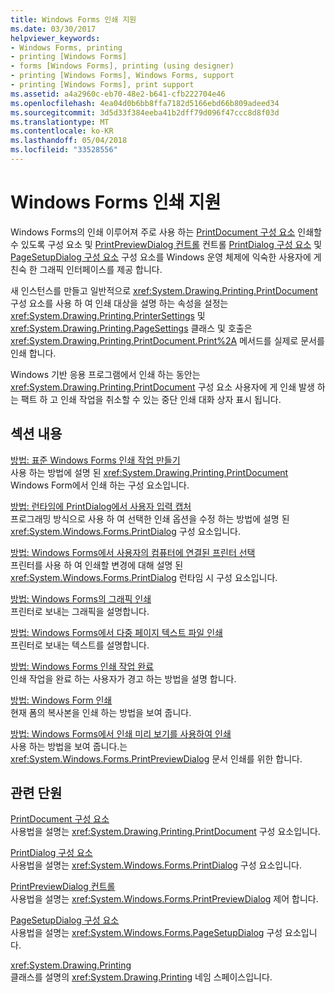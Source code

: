 ```yaml
---
title: Windows Forms 인쇄 지원
ms.date: 03/30/2017
helpviewer_keywords:
- Windows Forms, printing
- printing [Windows Forms]
- forms [Windows Forms], printing (using designer)
- printing [Windows Forms], Windows Forms, support
- printing [Windows Forms], print support
ms.assetid: a4a2960c-eb70-48e2-b641-cfb222704e46
ms.openlocfilehash: 4ea04d0b6bb8ffa7182d5166ebd66b809adeed34
ms.sourcegitcommit: 3d5d33f384eeba41b2dff79d096f47ccc8d8f03d
ms.translationtype: MT
ms.contentlocale: ko-KR
ms.lasthandoff: 05/04/2018
ms.locfileid: "33528556"
---
```

# <a name="windows-forms-print-support"></a>Windows Forms 인쇄 지원
Windows Forms의 인쇄 이루어져 주로 사용 하는 [PrintDocument 구성 요소](../../../../docs/framework/winforms/controls/printdocument-component-windows-forms.md) 인쇄할 수 있도록 구성 요소 및 [PrintPreviewDialog 컨트롤](../../../../docs/framework/winforms/controls/printpreviewdialog-control-windows-forms.md) 컨트롤 [PrintDialog 구성 요소](../../../../docs/framework/winforms/controls/printdialog-component-windows-forms.md) 및 [PageSetupDialog 구성 요소](../../../../docs/framework/winforms/controls/pagesetupdialog-component-windows-forms.md) 구성 요소를 Windows 운영 체제에 익숙한 사용자에 게 친숙 한 그래픽 인터페이스를 제공 합니다.  
  
 새 인스턴스를 만들고 일반적으로 <xref:System.Drawing.Printing.PrintDocument> 구성 요소를 사용 하 여 인쇄 대상을 설명 하는 속성을 설정는 <xref:System.Drawing.Printing.PrinterSettings> 및 <xref:System.Drawing.Printing.PageSettings> 클래스 및 호출은 <xref:System.Drawing.Printing.PrintDocument.Print%2A> 메서드를 실제로 문서를 인쇄 합니다.  
  
 Windows 기반 응용 프로그램에서 인쇄 하는 동안는 <xref:System.Drawing.Printing.PrintDocument> 구성 요소 사용자에 게 인쇄 발생 하는 팩트 하 고 인쇄 작업을 취소할 수 있는 중단 인쇄 대화 상자 표시 됩니다.  
  
## <a name="in-this-section"></a>섹션 내용  
 [방법: 표준 Windows Forms 인쇄 작업 만들기](../../../../docs/framework/winforms/advanced/how-to-create-standard-windows-forms-print-jobs.md)  
 사용 하는 방법에 설명 된 <xref:System.Drawing.Printing.PrintDocument> Windows Form에서 인쇄 하는 구성 요소입니다.  
  
 [방법: 런타임에 PrintDialog에서 사용자 입력 캡처](../../../../docs/framework/winforms/advanced/how-to-capture-user-input-from-a-printdialog-at-run-time.md)  
 프로그래밍 방식으로 사용 하 여 선택한 인쇄 옵션을 수정 하는 방법에 설명 된 <xref:System.Windows.Forms.PrintDialog> 구성 요소입니다.  
  
 [방법: Windows Forms에서 사용자의 컴퓨터에 연결된 프린터 선택](../../../../docs/framework/winforms/advanced/how-to-choose-the-printers-attached-to-user-computer-in-windows-forms.md)  
 프린터를 사용 하 여 인쇄할 변경에 대해 설명 된 <xref:System.Windows.Forms.PrintDialog> 런타임 시 구성 요소입니다.  
  
 [방법: Windows Forms의 그래픽 인쇄](../../../../docs/framework/winforms/advanced/how-to-print-graphics-in-windows-forms.md)  
 프린터로 보내는 그래픽을 설명합니다.  
  
 [방법: Windows Forms에서 다중 페이지 텍스트 파일 인쇄](../../../../docs/framework/winforms/advanced/how-to-print-a-multi-page-text-file-in-windows-forms.md)  
 프린터로 보내는 텍스트를 설명합니다.  
  
 [방법: Windows Forms 인쇄 작업 완료](../../../../docs/framework/winforms/advanced/how-to-complete-windows-forms-print-jobs.md)  
 인쇄 작업을 완료 하는 사용자가 경고 하는 방법을 설명 합니다.  
  
 [방법: Windows Form 인쇄](../../../../docs/framework/winforms/advanced/how-to-print-a-windows-form.md)  
 현재 폼의 복사본을 인쇄 하는 방법을 보여 줍니다.  
  
 [방법: Windows Forms에서 인쇄 미리 보기를 사용하여 인쇄](../../../../docs/framework/winforms/advanced/how-to-print-in-windows-forms-using-print-preview.md)  
 사용 하는 방법을 보여 줍니다.는 <xref:System.Windows.Forms.PrintPreviewDialog> 문서 인쇄를 위한 합니다.  
  
## <a name="related-sections"></a>관련 단원  
 [PrintDocument 구성 요소](../../../../docs/framework/winforms/controls/printdocument-component-windows-forms.md)  
 사용법을 설명는 <xref:System.Drawing.Printing.PrintDocument> 구성 요소입니다.  
  
 [PrintDialog 구성 요소](../../../../docs/framework/winforms/controls/printdialog-component-windows-forms.md)  
 사용법을 설명는 <xref:System.Windows.Forms.PrintDialog> 구성 요소입니다.  
  
 [PrintPreviewDialog 컨트롤](../../../../docs/framework/winforms/controls/printpreviewdialog-control-windows-forms.md)  
 사용법을 설명는 <xref:System.Windows.Forms.PrintPreviewDialog> 제어 합니다.  
  
 [PageSetupDialog 구성 요소](../../../../docs/framework/winforms/controls/pagesetupdialog-component-windows-forms.md)  
 사용법을 설명는 <xref:System.Windows.Forms.PageSetupDialog> 구성 요소입니다.  
  
 <xref:System.Drawing.Printing>  
 클래스를 설명의 <xref:System.Drawing.Printing> 네임 스페이스입니다.
